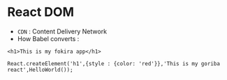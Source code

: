 # React DOM

- `CDN` : Content Delivery Network
- How Babel converts :
```Js
<h1>This is my fokira app</h1> 

React.createElement('h1',{style : {color: 'red'}},'This is my goriba react',HelloWorld());
```
